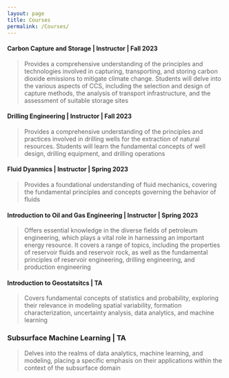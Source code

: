 ```yaml
---
layout: page
title: Courses
permalink: /Courses/
---
```

#### Carbon Capture and Storage | Instructor | Fall 2023
> Provides a comprehensive understanding of the principles and technologies involved in capturing, transporting, and storing carbon dioxide emissions to mitigate climate change. Students will delve into the various aspects of CCS, including the selection and design of capture methods, the analysis of transport infrastructure, and the assessment of suitable storage sites


#### Drilling Engineering | Instructor | Fall 2023
> Provides a comprehensive understanding of the principles and practices involved in drilling wells for the extraction of natural resources. Students will learn the fundamental concepts of well design, drilling equipment, and drilling operations

#### Fluid Dyanmics | Instructor | Spring 2023
>Provides a foundational understanding of fluid mechanics, covering the fundamental principles and concepts governing the behavior of fluids

#### Introduction to Oil and Gas Engineering | Instructor | Spring 2023 
> Offers essential knowledge in the diverse fields of petroleum engineering, which plays a vital role in harnessing an important energy resource. It covers a range of topics, including the properties of reservoir fluids and reservoir rock, as well as the fundamental principles of reservoir engineering, drilling engineering, and production engineering

#### Introduction to Geostatsitcs | TA
> Covers fundamental concepts of statistics and probability, exploring their relevance in modeling spatial variability, formation characterization, uncertainty analysis, data analytics, and machine learning

### Subsurface Machine Learning | TA
> Delves into the realms of data analytics, machine learning, and modeling, placing a specific emphasis on their applications within the context of the subsurface domain